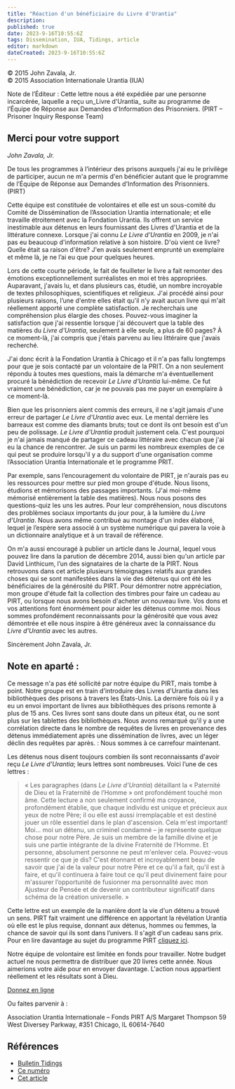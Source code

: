 ```yaml
---
title: "Réaction d'un bénéficiaire du Livre d'Urantia"
description: 
published: true
date: 2023-9-16T10:55:6Z
tags: Dissemination, IUA, Tidings, article
editor: markdown
dateCreated: 2023-9-16T10:55:6Z
---
```


<p class="v-card v-sheet theme--light grey lighten-3 px-2">© 2015 John Zavala, Jr.<br>© 2015 Association Internationale Urantia (IUA)</p>


Note de l’Éditeur : Cette lettre nous a été expédiée par une personne incarcérée, laquelle a reçu un_Livre d'Urantia_ suite au programme de l’Équipe de Réponse aux Demandes d'Information des Prisonniers. (PIRT – Prisoner Inquiry Response Team)

## Merci pour votre support

_John Zavala, Jr._

De tous les programmes à l’intérieur des prisons auxquels j'ai eu le privilège de participer, aucun ne m'a permis d'en bénéficier autant que le programme de l’Équipe de Réponse aux Demandes d'Information des Prisonniers. (PIRT)

Cette équipe est constituée de volontaires et elle est un sous-comité du Comité de Dissémination de l’Association Urantia internationale; et elle travaille étroitement avec la Fondation Urantia. Ils offrent un service inestimable aux détenus en leurs fournissant des Livres d'Urantia et de la littérature connexe. Lorsque j'ai connu _Le Livre d'Urantia_ en 2009, je n'ai pas eu beaucoup d'information relative à son histoire. D'où vient ce livre? Quelle était sa raison d'être? J'en avais seulement emprunté un exemplaire et même là, je ne l’ai eu que pour quelques heures.

Lors de cette courte période, le fait de feuilleter le livre a fait remonter des émotions exceptionnellement surréalistes en moi et très appropriées. Auparavant, j'avais lu, et dans plusieurs cas, étudié, un nombre incroyable de textes philosophiques, scientifiques et religieux. J'ai procédé ainsi pour plusieurs raisons, l’une d'entre elles était qu'il n'y avait aucun livre qui m'ait réellement apporté une complète satisfaction. Je recherchais une compréhension plus élargie des choses. Pouvez-vous imaginer la satisfaction que j'ai ressentie lorsque j'ai découvert que la table des matières du _Livre d'Urantia_, seulement à elle seule, a plus de 60 pages? À ce moment-là, j'ai compris que j'étais parvenu au lieu littéraire que j'avais recherché.

J'ai donc écrit à la Fondation Urantia à Chicago et il n'a pas fallu longtemps pour que je sois contacté par un volontaire de la PRIT. On a non seulement répondu à toutes mes questions, mais la démarche m'a éventuellement procuré la bénédiction de recevoir _Le Livre d'Urantia_ lui-même. Ce fut vraiment une bénédiction, car je ne pouvais pas me payer un exemplaire à ce moment-là.

Bien que les prisonniers aient commis des erreurs, il ne s'agit jamais d'une erreur de partager _Le Livre d'Urantia_ avec eux. Le mental derrière les barreaux est comme des diamants bruts; tout ce dont ils ont besoin est d'un peu de polissage. _Le Livre d'Urantia_ produit justement cela. C'est pourquoi je n'ai jamais manqué de partager ce cadeau littéraire avec chacun que j'ai eu la chance de rencontrer. Je suis un parmi les nombreux exemples de ce qui peut se produire lorsqu'il y a du support d'une organisation comme l’Association Urantia Internationale et le programme PRIT.

Par exemple, sans l’encouragement du volontaire de PIRT, je n'aurais pas eu les ressources pour mettre sur pied mon groupe d'étude. Nous lisons, étudions et mémorisons des passages importants. (J'ai moi-même mémorisé entièrement la table des matières). Nous nous posons des questions-quiz les uns les autres. Pour leur compréhension, nous discutons des problèmes sociaux importants du jour pour, à la lumière du _Livre d'Urantia_. Nous avons même contribué au montage d'un index élaboré, lequel je l’espère sera associé à un système numérique qui pavera la voie à un dictionnaire analytique et à un travail de référence.

On m'a aussi encouragé à publier un article dans le Journal, lequel vous pouvez lire dans la parution de décembre 2014, aussi bien qu'un article par David Linthicum, l’un des signataires de la charte de la PIRT. Nous retrouvons dans cet article plusieurs témoignages relatifs aux grandes choses qui se sont manifestées dans la vie des détenus qui ont été les bénéficiaires de la générosité du PIRT. Pour démontrer notre appréciation, mon groupe d'étude fait la collection des timbres pour faire un cadeau au PIRT, ou lorsque nous avons besoin d'acheter un nouveau livre. Vos dons et vos attentions font énormément pour aider les détenus comme moi. Nous sommes profondément reconnaissants pour la générosité que vous avez démontrée et elle nous inspire à être généreux avec la connaissance du _Livre d'Urantia_ avec les autres.

Sincèrement
John Zavala, Jr.

## Note en aparté :

Ce message n'a pas été sollicité par notre équipe du PIRT, mais tombe à point. Notre groupe est en train d'introduire des Livres d'Urantia dans les bibliothèques des prisons à travers les États-Unis. La dernière fois où il y a eu un envoi important de livres aux bibliothèques des prisons remonte à plus de 15 ans. Ces livres sont sans doute dans un piteux état, ou ne sont plus sur les tablettes des bibliothèques. Nous avons remarqué qu'il y a une corrélation directe dans le nombre de requêtes de livres en provenance des détenus immédiatement après une dissémination de livres, avec un léger déclin des requêtes par après. : Nous sommes à ce carrefour maintenant.

Les détenus nous disent toujours combien ils sont reconnaissants d'avoir reçu _Le Livre d'Urantia_; leurs lettres sont nombreuses. Voici l’une de ces lettres :

> « Les paragraphes (dans _Le Livre d'Urantia_) détaillant la « Paternité de Dieu et la Fraternité de l’Homme » ont profondément touché mon âme. Cette lecture a non seulement confirmé ma croyance, profondément établie, que chaque individu est unique et précieux aux yeux de notre Père; il ou elle est aussi irremplaçable et est destiné jouer un rôle essentiel dans le plan d'ascension. Cela m'est important! Moi... moi un détenu, un criminel condamné – je représente quelque chose pour notre Père. Je suis un membre de la famille divine et je suis une partie intégrante de la divine Fraternité de l’Homme. Et personne, absolument personne ne peut m'enlever cela. Pouvez-vous ressentir ce que je dis? C'est étonnant et incroyablement beau de savoir que j'ai de la valeur pour notre Père et ce qu'il a fait, qu'il est à faire, et qu'il continuera à faire tout ce qu'il peut divinement faire pour m'assurer l’opportunité de fusionner ma personnalité avec mon Ajusteur de Pensée et de devenir un contributeur significatif dans schéma de la création universelle. »

Cette lettre est un exemple de la manière dont la vie d'un détenu a trouvé un sens. PIRT fait vraiment une différence en apportant la révélation Urantia où elle est le plus requise, donnant aux détenus, hommes ou femmes, la chance de savoir qui ils sont dans l’univers. Il s'agit d'un cadeau sans prix. Pour en lire davantage au sujet du programme PIRT [cliquez ici](http://urantia-association.org/about-uai/services-programs/prisoner-inquiry/).

Notre équipe de volontaire est limitée en fonds pour travailler. Notre budget actuel ne nous permettra de distribuer que 20 livres cette année. Nous aimerions votre aide pour en envoyer davantage. L'action nous appartient réellement et les résultats sont à Dieu.

[Donnez en ligne](https://urantia-association.org/get-involved/support-uai/)

Ou faites parvenir à :

Association Urantia Internationale – Fonds PIRT
A/S Margaret Thompson
59 West Diversey Parkway, \#351
Chicago, IL 60614-7640

## Références

- [Bulletin Tidings](https://urantia-association.org/newsletter/ncategory/tidings-fr/?lang=fr)
- [Ce numéro](https://urantia-association.org/newsletter/tidings-june-2015/)
- [Cet article](https://urantia-association.org/feedback-from-a-urantia-book-recipient)

